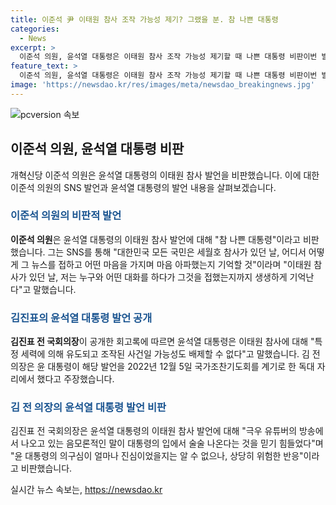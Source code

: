 ```yaml
---
title: 이준석 尹 이태원 참사 조작 가능성 제기? 그랬을 분. 참 나쁜 대통령
categories:
  - News
excerpt: >
  이준석 의원, 윤석열 대통령은 이태원 참사 조작 가능성 제기할 때 나쁜 대통령 비판이번 발언에 대한 개혁신당 이준석 의원의 비판적인 입장은 논란을 일으키고 있습니다. 이에 대해 김진표 전 국회의장의 회고록에는 윤석열 대통령의 이태원 참사 관련 발언이 담겨 있는 것으로 전해졌으며, 이에 대한 심각한 우려와 비판도 나오고 있습니다. #이준석 #개혁신당 #윤석열 #대통령 #김진표 #회고록
feature_text: >
  이준석 의원, 윤석열 대통령은 이태원 참사 조작 가능성 제기할 때 나쁜 대통령 비판이번 발언에 대한 개혁신당 이준석 의원의 비판적인 입장은 논란을 일으키고 있습니다. 이에 대해 김진표 전 국회의장의 회고록에는 윤석열 대통령의 이태원 참사 관련 발언이 담겨 있는 것으로 전해졌으며, 이에 대한 심각한 우려와 비판도 나오고 있습니다. #이준석 #개혁신당 #윤석열 #대통령 #김진표 #회고록
image: 'https://newsdao.kr/res/images/meta/newsdao_breakingnews.jpg'
---
```


<p><img src="https://newsdao.kr/res/images/meta/newsdao_breakingnews.jpg" alt="pcversion 속보" /></p>

<h2 data-ke-size="size26">이준석 의원, 윤석열 대통령 비판</h2>

<p data-ke-size="size16">개혁신당 이준석 의원은 윤석열 대통령의 이태원 참사 발언을 비판했습니다. 이에 대한 이준석 의원의 SNS 발언과 윤석열 대통령의 발언 내용을 살펴보겠습니다.</p>

<h3><b><span style="color: #1a5490;">이준석 의원의 비판적 발언</span></b></h3>

<p><b>이준석 의원</b>은 윤석열 대통령의 이태원 참사 발언에 대해 "참 나쁜 대통령"이라고 비판했습니다. 그는 SNS를 통해 "대한민국 모든 국민은 세월호 참사가 있던 날, 어디서 어떻게 그 뉴스를 접하고 어떤 마음을 가지며 마음 아파했는지 기억할 것"이라며 "이태원 참사가 있던 날, 저는 누구와 어떤 대화를 하다가 그것을 접했는지까지 생생하게 기억난다"고 말했습니다.</p>

<h3><b><span style="color: #1a5490;">김진표의 윤석열 대통령 발언 공개</span></b></h3>

<p><b>김진표 전 국회의장</b>이 공개한 회고록에 따르면 윤석열 대통령은 이태원 참사에 대해 "특정 세력에 의해 유도되고 조작된 사건일 가능성도 배제할 수 없다"고 말했습니다. 김 전 의장은 윤 대통령이 해당 발언을 2022년 12월 5일 국가조찬기도회를 계기로 한 독대 자리에서 했다고 주장했습니다.</p>

<h3><b><span style="color: #1a5490;">김 전 의장의 윤석열 대통령 발언 비판</span></b></h3>

<p>김진표 전 국회의장은 윤석열 대통령의 이태원 참사 발언에 대해 "극우 유튜버의 방송에서 나오고 있는 음모론적인 말이 대통령의 입에서 술술 나온다는 것을 믿기 힘들었다"며 "윤 대통령의 의구심이 얼마나 진심이었을지는 알 수 없으나, 상당히 위험한 반응"이라고 비판했습니다.</p>
실시간 뉴스 속보는, <a href="https://newsdao.kr" rel="dofollow">https://newsdao.kr</a>


